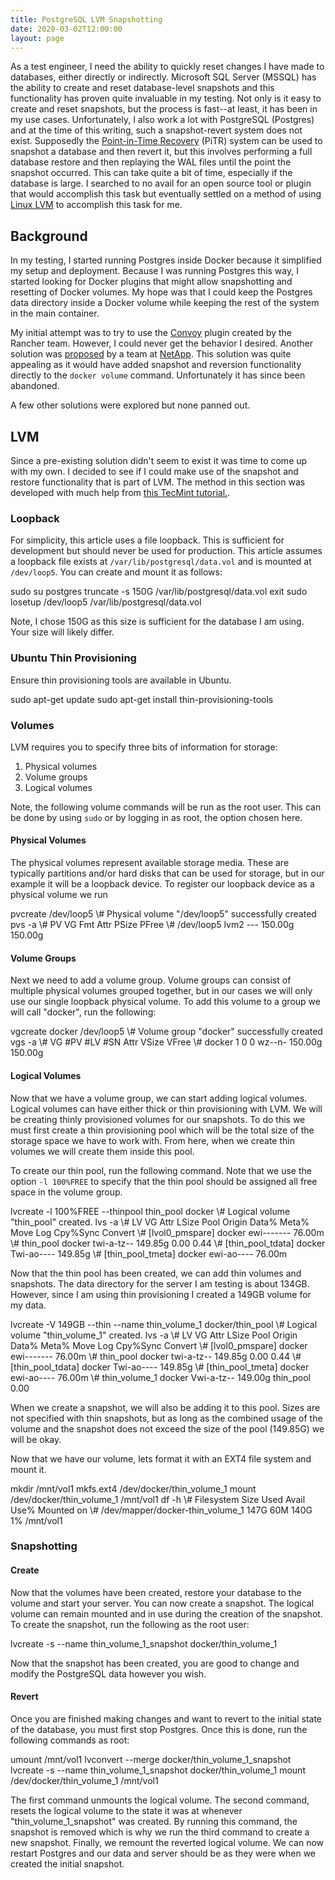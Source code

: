 ```yaml
---
title: PostgreSQL LVM Snapshotting
date: 2020-03-02T12:00:00
layout: page
---
```


As a test engineer, I need the ability to quickly reset changes I have made to databases, either directly or indirectly.
Microsoft SQL Server (MSSQL) has the ability to create and reset database-level snapshots and this functionality has
proven quite invaluable in my testing. Not only is it easy to create and reset snapshots, but the process is fast--at
least, it has been in my use cases. Unfortunately, I also work a lot with PostgreSQL (Postgres) and at the time of this
writing, such a snapshot-revert system does not exist. Supposedly the
[Point-in-Time Recovery](https://www.postgresql.org/docs/10/continuous-archiving.html) (PiTR) system can be used to
snapshot a database and then revert it, but this involves performing a full database restore and then replaying the
WAL files until the point the snapshot occurred. This can take quite a bit of time, especially if the database is large.
I searched to no avail for an open source tool or plugin that would accomplish this task but eventually settled on a
method of using [Linux LVM](https://en.wikipedia.org/wiki/Logical_Volume_Manager_(Linux)) to accomplish this task for
me.

## Background

In my testing, I started running Postgres inside Docker because it simplified my setup and deployment. Because I was
running Postgres this way, I started looking for Docker plugins that might allow snapshotting and resetting of
Docker volumes. My hope was that I could keep the Postgres data directory inside a Docker volume while keeping the
rest of the system in the main container.

My initial attempt was to try to use the [Convoy](https://github.com/rancher/convoy) plugin created by the Rancher
team. However, I could never get the behavior I desired. Another solution was
[proposed](https://github.com/moby/moby/issues/33782) by a team at
[NetApp](https://netapp.io/2017/06/22/snapshots-clones-docker-volume-paradigm/). This solution was quite appealing as
it would have added snapshot and reversion functionality directly to the `docker volume` command. Unfortunately it
has since been abandoned.

A few other solutions were explored but none panned out.

## LVM

Since a pre-existing solution didn't seem to exist it was time to come up with my own. I decided to see if I could make
use of the snapshot and restore functionality that is part of LVM. The method in this section was developed with much
help from [this TecMint tutorial.](https://www.tecmint.com/take-snapshot-of-logical-volume-and-restore-in-lvm/).

### Loopback

For simplicity, this article uses a file loopback. This is sufficient for development but should never be used for
production. This article assumes a loopback file exists at `/var/lib/postgresql/data.vol` and is mounted at
`/dev/loop5`. You can create and mount it as follows:

<highlight-code lang="bash">
sudo su postgres
truncate -s 150G /var/lib/postgresql/data.vol
exit
sudo losetup /dev/loop5 /var/lib/postgresql/data.vol
</highlight-code>

Note, I chose 150G as this size is sufficient for the database I am using. Your size will likely differ.

### Ubuntu Thin Provisioning

Ensure thin provisioning tools are available in Ubuntu.

<highlight-code lang="bash">
sudo apt-get update
sudo apt-get install thin-provisioning-tools
</highlight-code>

### Volumes

LVM requires you to specify three bits of information for storage:

1. Physical volumes
2. Volume groups
3. Logical volumes

Note, the following volume commands will be run as the root user. This can be done by using `sudo` or by logging in as
root, the option chosen here.

#### Physical Volumes

The physical volumes represent available storage media. These are typically partitions and/or hard disks that can be
used for storage, but in our example it will be a loopback device. To register our loopback device as a physical volume
we run

<highlight-code lang="bash">
pvcreate /dev/loop5
\# Physical volume "/dev/loop5" successfully created
pvs -a
\# PV                        VG     Fmt  Attr PSize   PFree 
\# /dev/loop5                       lvm2 ---  150.00g 150.00g
</highlight-code>

#### Volume Groups

Next we need to add a volume group. Volume groups can consist of multiple physical volumes grouped together, but in our
cases we will only use our single loopback physical volume. To add this volume to a group we will call "docker", run the
following:

<highlight-code lang="bash">
vgcreate docker /dev/loop5
\# Volume group "docker" successfully created
vgs -a
\# VG     #PV #LV #SN Attr   VSize   VFree 
\# docker   1   0   0 wz--n- 150.00g 150.00g
</highlight-code>

#### Logical Volumes

Now that we have a volume group, we can start adding logical volumes. Logical volumes can have either thick or thin
provisioning with LVM. We will be creating thinly provisioned volumes for our snapshots. To do this we must first create
a thin provisioning pool which will be the total size of the storage space we have to work with. From here, when we
create thin volumes we will create them inside this pool.

To create our thin pool, run the following command. Note that we use the option `-l 100%FREE` to specify that the thin
pool should be assigned all free space in the volume group.

<highlight-code lang="bash">
lvcreate -l 100%FREE --thinpool thin_pool docker
\# Logical volume "thin_pool" created.
lvs -a
\# LV                VG     Attr       LSize   Pool Origin Data%  Meta%  Move Log Cpy%Sync Convert
\# [lvol0_pmspare]   docker ewi-------  76.00m                                                    
\# thin_pool         docker twi-a-tz-- 149.85g             0.00   0.44                            
\# [thin_pool_tdata] docker Twi-ao---- 149.85g                                                    
\# [thin_pool_tmeta] docker ewi-ao----  76.00m
</highlight-code>

Now that the thin pool has been created, we can add thin volumes and snapshots. The data directory for the server I
am testing is about 134GB. However, since I am using thin provisioning I created a 149GB volume for my data.

<highlight-code lang="bash">
lvcreate -V 149GB --thin --name thin_volume_1 docker/thin_pool
\# Logical volume "thin_volume_1" created.
lvs -a
\# LV                VG     Attr       LSize   Pool      Origin Data%  Meta%  Move Log Cpy%Sync Convert
\# [lvol0_pmspare]   docker ewi-------  76.00m                                                         
\# thin_pool         docker twi-a-tz-- 149.85g                  0.00   0.44                            
\# [thin_pool_tdata] docker Twi-ao---- 149.85g                                                         
\# [thin_pool_tmeta] docker ewi-ao----  76.00m                                                         
\# thin_volume_1     docker Vwi-a-tz-- 149.00g thin_pool        0.00
</highlight-code>

When we create a snapshot, we will also be adding it to this pool. Sizes are not specified with thin snapshots, but as
long as the combined usage of the volume and the snapshot does not exceed the size of the pool (149.85G) we will be
okay.

Now that we have our volume, lets format it with an EXT4 file system and mount it.

<highlight-code lang="bash">
mkdir /mnt/vol1
mkfs.ext4 /dev/docker/thin_volume_1
mount /dev/docker/thin_volume_1 /mnt/vol1
df -h
\# Filesystem                        Size  Used Avail Use% Mounted on
\# /dev/mapper/docker-thin_volume_1  147G   60M  140G   1% /mnt/vol1
</highlight-code>

### Snapshotting

#### Create

Now that the volumes have been created, restore your database to the volume and start your server. You can now create
a snapshot. The logical volume can remain mounted and in use during the creation of the snapshot. To create the
snapshot, run the following as the root user:

<highlight-code lang="bash">
lvcreate -s --name thin_volume_1_snapshot docker/thin_volume_1
</highlight-code>

Now that the snapshot has been created, you are good to change and modify the PostgreSQL data however you wish.

#### Revert

Once you are finished making changes and want to revert to the initial state of the database, you must first stop
Postgres. Once this is done, run the following commands as root:

<highlight-code lang="bash">
umount /mnt/vol1
lvconvert --merge docker/thin_volume_1_snapshot
lvcreate -s --name thin_volume_1_snapshot docker/thin_volume_1
mount /dev/docker/thin_volume_1 /mnt/vol1
</highlight-code>

The first command unmounts the logical volume. The second command, resets the logical volume to the state it was at
whenever "thin_volume_1_snapshot" was created. By running this command, the snapshot is removed which is why we run the
third command to create a new snapshot. Finally, we remount the reverted logical volume. We can now restart Postgres and
our data and server should be as they were when we created the initial snapshot.